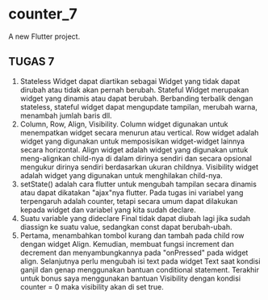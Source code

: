 # counter_7

A new Flutter project.

## TUGAS 7
1. Stateless Widget dapat diartikan sebagai Widget yang tidak dapat dirubah atau tidak akan pernah berubah. Stateful Widget merupakan widget yang dinamis atau dapat berubah. Berbanding terbalik dengan stateless, stateful widget dapat mengupdate tampilan, merubah warna, menambah jumlah baris dll.
2. Column, Row, Align, Visibility. Column widget digunakan untuk menempatkan widget secara menurun atau vertical. Row widget adalah widget yang digunakan untuk memposisikan widget-widget lainnya secara horizontal. Align widget adalah widget yang digunakan untuk meng-alignkan child-nya di dalam dirinya sendiri dan secara opsional mengukur dirinya sendiri berdasarkan ukuran childnya. Visibility widget adalah widget yang digunakan untuk menghilakan child-nya.
3. setState() adalah cara flutter untuk mengubah tampilan secara dinamis atau dapat dikatakan "ajax"nya flutter. Pada tugas ini variabel yang terpengaruh adalah counter, tetapi secara umum dapat dilakukan kepada widget dan variabel yang kita sudah declare.
4. Suatu variable yang dideclare Final tidak dapat diubah lagi jika sudah diassign ke suatu value, sedangkan const dapat berubah-ubah.
5. Pertama, menambahkan tombol kurang dan tambah pada child row dengan widget Align. Kemudian, membuat fungsi increment dan decrement dan menyambungkannya pada "onPressed" pada widget align. Selanjutnya perlu mengubah isi text pada widget Text saat kondisi ganjil dan genap menggunakan bantuan conditional statement. Terakhir untuk bonus saya menggunakan bantuan Visibility dengan kondisi counter = 0 maka visibility akan di set true.
